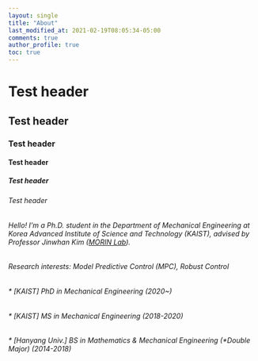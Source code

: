 ```yaml
---
layout: single
title: "About"
last_modified_at: 2021-02-19T08:05:34-05:00
comments: true
author_profile: true
toc: true
---
```



# Test header
## Test header
### Test header
#### Test header
##### Test header
###### Test header

###### Hello! I’m a Ph.D. student in the Department of Mechanical Engineering at Korea Advanced Institute of Science and Technology (KAIST), advised by Professor Jinwhan Kim ([MORIN Lab](http://morin.kaist.ac.kr/)). 

###### Research interests: Model Predictive Control (MPC), Robust Control

<h5>

###### * [KAIST] PhD in Mechanical Engineering (2020~) 
###### * [KAIST] MS in Mechanical Engineering (2018-2020)
###### * [Hanyang Univ.] BS in Mathematics & Mechanical Engineering (*Double Major) (2014-2018) 
  
</h5>
